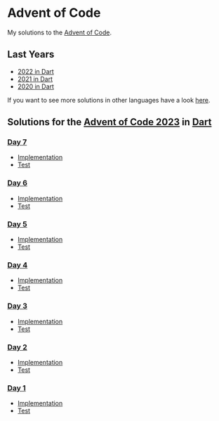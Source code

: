 # Advent of Code

My solutions to the [Advent of Code](https://adventofcode.com/).

## Last Years

- [2022 in Dart](https://github.com/traveling-developer/Advent-of-Code-2022)
- [2021 in Dart](https://github.com/traveling-developer/Advent-of-Code-2021)
- [2020 in Dart](https://github.com/traveling-developer/Advent-of-Code-2020)

If you want to see more solutions in other languages have a look [here](https://github.com/inovex/Advent-of-Code).

## Solutions for the [Advent of Code 2023](https://adventofcode.com/2023) in [Dart](dart.dev)

### [Day 7](https://adventofcode.com/2023/day/7)

- [Implementation](./2023/lib/day07.dart)
- [Test](./2023/test/day07_test.dart)

### [Day 6](https://adventofcode.com/2023/day/6)

- [Implementation](./2023/lib/day06.dart)
- [Test](./2023/test/day06_test.dart)

### [Day 5](https://adventofcode.com/2023/day/5)

- [Implementation](./2023/lib/day05.dart)
- [Test](./2023/test/day05_test.dart)

### [Day 4](https://adventofcode.com/2023/day/4)

- [Implementation](./2023/lib/day04.dart)
- [Test](./2023/test/day04_test.dart)

### [Day 3](https://adventofcode.com/2023/day/3)

- [Implementation](./2023/lib/day03.dart)
- [Test](./2023/test/day03_test.dart)

### [Day 2](https://adventofcode.com/2023/day/2)

- [Implementation](./2023/lib/day02.dart)
- [Test](./2023/test/day02_test.dart)

### [Day 1](https://adventofcode.com/2023/day/1)

- [Implementation](./2023/lib/day01.dart)
- [Test](./2023/test/day01_test.dart)
